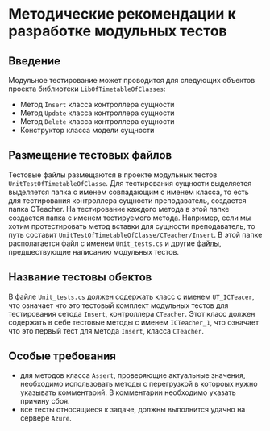 # Методические рекомендации к разработке модульных тестов

## Введение

Модульное тестирование может проводится для следующих объектов проекта библиотеки `LibOfTimetableOfClasses`:
- Метод `Insert` класса контроллера сущности
- Метод `Update` класса контроллера сущности
- Метод `Delete` класса контроллера сущности
- Конструктор класса модели сущности

## Размещение тестовых файлов

Тестовые файлы размещаются в проекте модульных тестов `UnitTestOfTimetableOfClasse`. Для тестирования сущности выделяется выделяется папка с именем совпадающим с именем класса, то есть для тестирования контроллера сущности преподаватель, создается папка CTeacher. На тестирование каждого метода в этой папке создается папка с именем тестируемого метода. Например, если мы хотим протестировать метод вставки для сущности преподаватель, то путь составит `UnitTestOfTimetableOfClasse/CTeacher/Insert`. В этой папке располагается файл с именем `Unit_tests.cs` и другие [файлы](https://github.com/Students-of-the-city-of-Kostroma/Student-timetable/blob/dev/Docs/White-box/README.md), предшествующие написанию модульных тестов. 

## Название тестовы обектов

В файле `Unit_tests.cs` должен содержать класс с именем `UT_ICTeacer`, что означает что это тестовый комплект модульных тестов для тестирования сетода `Insert`, контроллера `CTeacher`. Этот класс должен содержать в себе тестовые методы с именем `ICTeacher_1`, что означает что это первый тест для метода `Insert`, класса `CTeacher`.

## Особые требования

- для методов класса `Assert`, проверяющие актуальные значения, необходимо использовать методы с перегрузкой в котороых нужно указывать комментарий. В комментарии необходимо указать причину сбоя. 
- все тесты относящиеся к задаче, должны выполнится удачно на сервере `Azure`.
